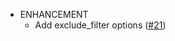- ENHANCEMENT
  - Add exclude_filter options ([#21](https://github.com/xoxys/ansible-later/issues/21))
